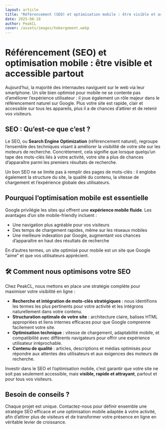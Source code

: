 ```yaml
---
layout: article
title: "Référencement (SEO) et optimisation mobile : être visible et accessible partout"
date: 2025-08-18
author: PeakCL
cover: /assets/images/hebergement.webp
---
```


# Référencement (SEO) et optimisation mobile : être visible et accessible partout

Aujourd’hui, la majorité des internautes naviguent sur le web via leur smartphone. Un site bien optimisé pour mobile ne se contente pas d’améliorer l’expérience utilisateur : il joue également un rôle majeur dans le référencement naturel sur Google. Plus votre site est rapide, clair et accessible sur tous les appareils, plus il a de chances d’attirer et de retenir vos visiteurs.  

## SEO : Qu’est-ce que c’est ?

Le SEO, ou **Search Engine Optimization** (référencement naturel), regroupe l’ensemble des techniques visant à améliorer la visibilité de votre site sur les moteurs de recherche. Concrètement, cela signifie que lorsque quelqu’un tape des mots-clés liés à votre activité, votre site a plus de chances d’apparaître parmi les premiers résultats de recherche.  

Un bon SEO ne se limite pas à remplir des pages de mots-clés : il englobe également la structure du site, la qualité du contenu, la vitesse de chargement et l’expérience globale des utilisateurs.

## Pourquoi l’optimisation mobile est essentielle

Google privilégie les sites qui offrent une **expérience mobile fluide**. Les avantages d’un site mobile-friendly incluent :  
- Une navigation plus agréable pour vos visiteurs  
- Des temps de chargement rapides, même sur les réseaux mobiles  
- Une meilleure indexation par Google, augmentant vos chances d’apparaître en haut des résultats de recherche  

En d’autres termes, un site optimisé pour mobile est un site que Google “aime” et que vos utilisateurs apprécient.  

## 🛠 Comment nous optimisons votre SEO

Chez PeakCL, nous mettons en place une stratégie complète pour maximiser votre visibilité en ligne :  
- **Recherche et intégration de mots-clés stratégiques** : nous identifions les termes les plus pertinents pour votre activité et les intégrons naturellement dans votre contenu.  
- **Structuration optimale de votre site** : architecture claire, balises HTML appropriées et liens internes efficaces pour que Google comprenne facilement votre site.  
- **Optimisation technique** : vitesse de chargement, adaptabilité mobile, et compatibilité avec différents navigateurs pour offrir une expérience utilisateur irréprochable.  
- **Contenu de qualité** : articles, descriptions et médias optimisés pour répondre aux attentes des utilisateurs et aux exigences des moteurs de recherche.  

Investir dans le SEO et l’optimisation mobile, c’est garantir que votre site ne soit pas seulement accessible, mais **visible, rapide et attrayant**, partout et pour tous vos visiteurs.  

## Besoin de conseils ?

Chaque projet est unique. Contactez-nous pour définir ensemble une stratégie SEO efficace et une optimisation mobile adaptée à votre activité, afin d’attirer plus de visiteurs et de transformer votre présence en ligne en véritable levier de croissance.
